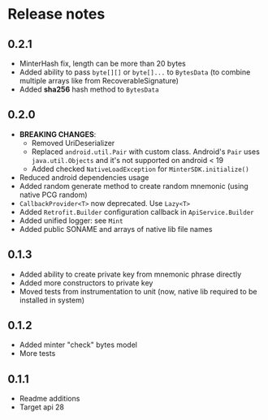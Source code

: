 # Release notes

## 0.2.1
 - MinterHash fix, length can be more than 20 bytes
 - Added ability to pass `byte[][]` or `byte[]...` to `BytesData` (to combine multiple arrays like from RecoverableSignature)
 - Added **sha256** hash method to `BytesData`

## 0.2.0
 - **BREAKING CHANGES**:
    - Removed UriDeserializer
    - Replaced `android.util.Pair` with custom class. Android's `Pair` uses `java.util.Objects` and it's not supported on android < 19
    - Added checked `NativeLoadException` for `MinterSDK.initialize()`
 - Reduced android dependencies usage
 - Added random generate method to create random mnemonic (using native PCG random)
 - `CallbackProvider<T>` now deprecated. Use `Lazy<T>`
 - Added `Retrofit.Builder` configuration callback in `ApiService.Builder`
 - Added unified logger: see `Mint`
 - Added public SONAME and arrays of native lib file names

## 0.1.3
 - Added ability to create private key from mnemonic phrase directly
 - Added more constructors to private key
 - Moved tests from instrumentation to unit (now, native lib required to be installed in system)

## 0.1.2
 - Added minter "check" bytes model
 - More tests

## 0.1.1
 - Readme additions
 - Target api 28